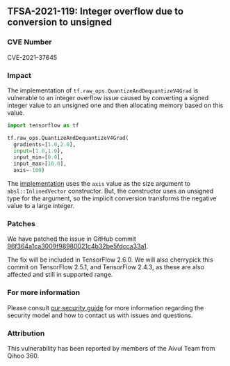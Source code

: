 ## TFSA-2021-119: Integer overflow due to conversion to unsigned

### CVE Number
CVE-2021-37645

### Impact
The implementation of `tf.raw_ops.QuantizeAndDequantizeV4Grad` is vulnerable to
an integer overflow issue caused by converting a signed integer value to an
unsigned one and then allocating memory based on this value.

```python
import tensorflow as tf

tf.raw_ops.QuantizeAndDequantizeV4Grad(
  gradients=[1.0,2.0],
  input=[1.0,1.0],
  input_min=[0.0],
  input_max=[10.0],
  axis=-100)
```

The
[implementation](https://github.com/tensorflow/tensorflow/blob/8d72537c6abf5a44103b57b9c2e22c14f5f49698/tensorflow/core/kernels/quantize_and_dequantize_op.cc#L126)
uses the `axis` value as the size argument to `absl::InlinedVector` constructor.
But, the constructor uses an unsigned type for the argument, so the implicit
conversion transforms the negative value to a large integer.

### Patches
We have patched the issue in GitHub commit
[96f364a1ca3009f98980021c4b32be5fdcca33a1](https://github.com/tensorflow/tensorflow/commit/96f364a1ca3009f98980021c4b32be5fdcca33a1).

The fix will be included in TensorFlow 2.6.0. We will also cherrypick this
commit on TensorFlow 2.5.1, and TensorFlow 2.4.3, as these are
also affected and still in supported range.

### For more information
Please consult [our security
guide](https://github.com/tensorflow/tensorflow/blob/master/SECURITY.md) for
more information regarding the security model and how to contact us with issues
and questions.

### Attribution
This vulnerability has been reported by members of the Aivul Team from Qihoo
360.

